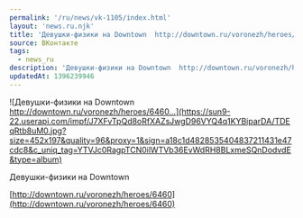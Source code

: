 ```yaml
---
permalink: '/ru/news/vk-1105/index.html'
layout: 'news.ru.njk'
title: 'Девушки-физики на Downtown  http://downtown.ru/voronezh/heroes/6460'
source: ВКонтакте
tags:
  - news_ru
description: 'Девушки-физики на Downtown  http://downtown.ru/voronezh/heroes/6460…'
updatedAt: 1396239946
---
```

![Девушки-физики на Downtown  http://downtown.ru/voronezh/heroes/6460…](https://sun9-22.userapi.com/impf/J7XFvTpQd8oRfXAZsJwgD96VYQ4q1KYBiparDA/TDEqRtb8uM0.jpg?size=452x197&quality=96&proxy=1&sign=a18c1d4828535404837211431e47cdc8&c_uniq_tag=YTVJc0RagpTCN0ilWTVb36EvWdRH8BLxmeSQnDodvdE&type=album)

Девушки-физики на Downtown

[http://downtown.ru/voronezh/heroes/6460](http://downtown.ru/voronezh/heroes/6460)
